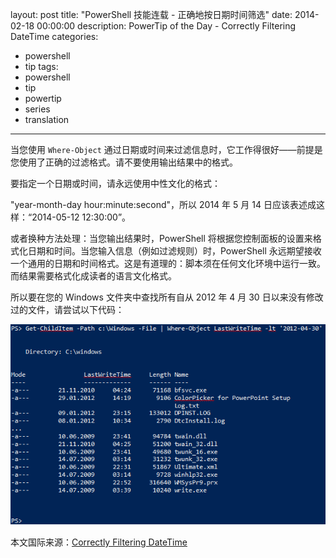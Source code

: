 ﻿layout: post
title: "PowerShell 技能连载 - 正确地按日期时间筛选"
date: 2014-02-18 00:00:00
description: PowerTip of the Day - Correctly Filtering DateTime
categories:
- powershell
- tip
tags:
- powershell
- tip
- powertip
- series
- translation
---
当您使用 `Where-Object` 通过日期或时间来过滤信息时，它工作得很好——前提是您使用了正确的过滤格式。请不要使用输出结果中的格式。

要指定一个日期或时间，请永远使用中性文化的格式：

"year-month-day hour:minute:second"，所以 2014 年 5 月 14 日应该表述成这样：“2014-05-12 12:30:00”。

或者换种方法处理：当您输出结果时，PowerShell 将根据您控制面板的设置来格式化日期和时间。当您输入信息（例如过滤规则）时，PowerShell 永远期望接收一个通用的日期和时间格式。这是有道理的：脚本须在任何文化环境中运行一致。而结果需要格式化成读者的语言文化格式。

所以要在您的 Windows 文件夹中查找所有自从 2012 年 4 月 30 日以来没有修改过的文件，请尝试以下代码：

![](/img/2014-02-18-correctly-filtering-datetime-001.png)

<!--more-->
本文国际来源：[Correctly Filtering DateTime](http://community.idera.com/powershell/powertips/b/tips/posts/correctly-filtering-datetime)
